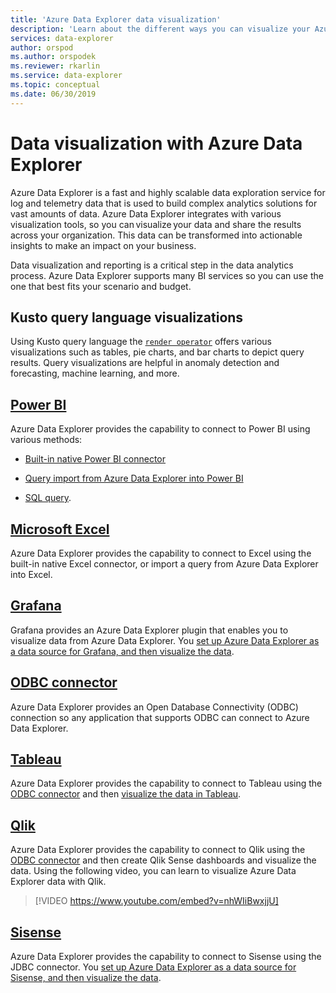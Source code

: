 ```yaml
---
title: 'Azure Data Explorer data visualization'
description: 'Learn about the different ways you can visualize your Azure Data Explorer data'
services: data-explorer
author: orspod
ms.author: orspodek
ms.reviewer: rkarlin
ms.service: data-explorer
ms.topic: conceptual
ms.date: 06/30/2019
---
```


# Data visualization with Azure Data Explorer 

Azure Data Explorer is a fast and highly scalable data exploration service for log and telemetry data that is used to build complex analytics solutions for vast amounts of data. Azure Data Explorer integrates with various visualization tools, so you can visualize your data and share the results across your organization. This data can be transformed into actionable insights to make an impact on your business.

Data visualization and reporting is a critical step in the data analytics process. Azure Data Explorer supports many BI services so you can use the one that best fits your scenario and budget.

## Kusto query language visualizations

Using Kusto query language the [`render operator`](/azure/kusto/query/renderoperator) offers various visualizations such as tables, pie charts, and bar charts to depict query results. Query visualizations are helpful in anomaly detection and forecasting, machine learning, and more.

## [Power BI](https://powerbi.microsoft.com)

Azure Data Explorer provides the capability to connect to Power BI using various methods: 

  * [Built-in native Power BI connector](/azure/data-explorer/power-bi-connector)

  * [Query import from Azure Data Explorer into Power BI](/azure/data-explorer/power-bi-imported-query)
 
  * [SQL query](/azure/data-explorer/power-bi-sql-query).

## [Microsoft Excel](https://products.office.com/excel)

Azure Data Explorer provides the capability to connect to Excel using the built-in native Excel connector, or import a query from Azure Data Explorer into Excel.

## [Grafana](https://grafana.com)

Grafana provides an Azure Data Explorer plugin that enables you to visualize data from Azure Data Explorer. You [set up Azure Data Explorer as a data source for Grafana, and then visualize the data](/azure/data-explorer/grafana). 

## [ODBC connector](connect-odbc.md)

Azure Data Explorer provides an Open Database Connectivity (ODBC) connection so any application that supports ODBC can connect to Azure Data Explorer.

## [Tableau](https://www.tableau.com)

Azure Data Explorer provides the capability to connect to Tableau using the [ODBC connector](/azure/data-explorer/connect-odbc) and then [visualize the data in Tableau](tableau.md).

## [Qlik](https://www.qlik.com)

Azure Data Explorer provides the capability to connect to Qlik using the [ODBC connector](/azure/data-explorer/connect-odbc) and then create Qlik Sense dashboards and visualize the data. Using the following video, you can learn to visualize Azure Data Explorer data with Qlik. 

> [!VIDEO https://www.youtube.com/embed?v=nhWIiBwxjjU]  

## [Sisense](https://www.sisense.com)

Azure Data Explorer provides the capability to connect to Sisense using the JDBC connector. You [set up Azure Data Explorer as a data source for Sisense, and then visualize the data](/azure/data-explorer/sisense).